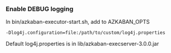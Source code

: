 ### Enable DEBUG logging

In bin/azkaban-executor-start.sh, add to AZKABAN_OPTS
```
-Dlog4j.configuration=file:/path/to/custom/log4j.properties
```

Default log4j.properties is in lib/azkaban-execserver-3.0.0.jar